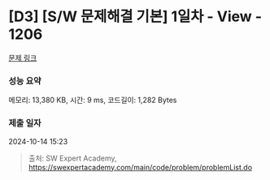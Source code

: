 # [D3] [S/W 문제해결 기본] 1일차 - View - 1206 

[문제 링크](https://swexpertacademy.com/main/code/problem/problemDetail.do?contestProbId=AV134DPqAA8CFAYh) 

### 성능 요약

메모리: 13,380 KB, 시간: 9 ms, 코드길이: 1,282 Bytes

### 제출 일자

2024-10-14 15:23



> 출처: SW Expert Academy, https://swexpertacademy.com/main/code/problem/problemList.do